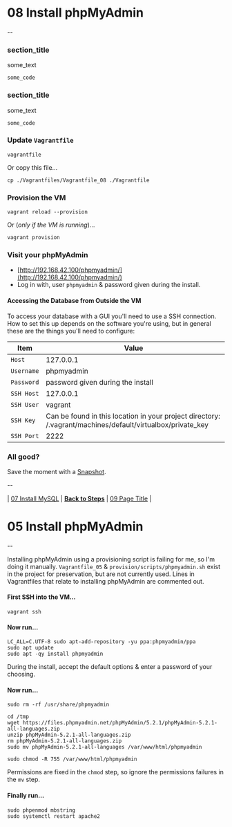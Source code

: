 # 08 Install phpMyAdmin

--

### section_title

some_text

```
some_code
```

### section_title

some_text

```
some_code
```

### Update `Vagrantfile`

```
vagrantfile
```

Or copy this file...

```
cp ./Vagrantfiles/Vagrantfile_08 ./Vagrantfile
```

### Provision the VM

```
vagrant reload --provision
```

Or (*only if the VM is running*)...

```
vagrant provision
```

### Visit your phpMyAdmin

* [http://192.168.42.100/phpmyadmin/](http://192.168.42.100/phpmyadmin/)
* Log in with, user `phpmyadmin` & password given during the install.

#### Accessing the Database from Outside the VM

To access your database with a GUI you'll need to use a SSH connection. How to set this up depends on the software you're using, but in general these are the things you'll need to configure:

Item | Value
---- | -----
`Host` | 127.0.0.1
`Username` | phpmyadmin
`Password` | password given during the install
`SSH Host` | 127.0.0.1
`SSH User` | vagrant
`SSH Key`  | Can be found in this location in your project directory: /.vagrant/machines/default/virtualbox/private_key
`SSH Port` | 2222

### All good?

Save the moment with a [Snapshot](./Snapshots.md).

--

| [07 Install MySQL](./07_Install_MySQL.md)
| [**Back to Steps**](../README.md)
| [09 Page Title](./09_Page_Title.md)
|







# 05 Install phpMyAdmin

--

Installing phpMyAdmin using a provisioning script is failing for me, so I'm doing it manually. `Vagrantfile_05` & `provision/scripts/phpmyadmin.sh` exist in the project for preservation, but are not currently used. Lines in Vagrantfiles that relate to installing phpMyAdmin are commented out.

#### First SSH into the VM…

```
vagrant ssh
```

#### Now run…

```
LC_ALL=C.UTF-8 sudo apt-add-repository -yu ppa:phpmyadmin/ppa
sudo apt update
sudo apt -qy install phpmyadmin
```

During the install, accept the default options & enter a password of your choosing.

#### Now run…

```
sudo rm -rf /usr/share/phpmyadmin

cd /tmp
wget https://files.phpmyadmin.net/phpMyAdmin/5.2.1/phpMyAdmin-5.2.1-all-languages.zip
unzip phpMyAdmin-5.2.1-all-languages.zip
rm phpMyAdmin-5.2.1-all-languages.zip
sudo mv phpMyAdmin-5.2.1-all-languages /var/www/html/phpmyadmin

sudo chmod -R 755 /var/www/html/phpmyadmin
```

Permissions are fixed in the `chmod` step, so ignore the permissions failures in the `mv` step.

#### Finally run…

```
sudo phpenmod mbstring
sudo systemctl restart apache2
```


